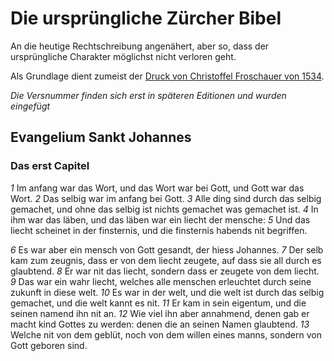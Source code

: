 # Die ursprüngliche Zürcher Bibel

An die heutige Rechtschreibung angenähert, aber so, dass der ursprüngliche Charakter möglichst nicht verloren geht.

Als Grundlage dient zumeist der [Druck von Christoffel Froschauer von 1534](http://www.e-rara.ch/zuz/content/titleinfo/755409).

*Die Versnummer finden sich erst in späteren Editionen und wurden eingefügt*

## Evangelium Sankt Johannes

### Das erst Capitel

*1* Im anfang war das Wort, und das Wort war bei Gott, und Gott war das Wort. *2* Das selbig war im anfang bei Gott. *3* Alle ding sind durch das selbig gemachet, und ohne das selbig ist nichts gemachet was gemachet ist. *4* In ihm war das läben, und das läben war ein liecht der mensche: *5* Und das liecht scheinet in der finsternis, und die finsternis habends nit begriffen.

*6* Es war aber ein mensch von Gott gesandt, der hiess Johannes. *7* Der selb kam zum zeugnis, dass er von dem liecht zeugete, auf dass sie all durch es glaubtend. *8* Er war nit das liecht, sondern dass er zeugete von dem liecht. *9* Das war ein wahr liecht, welches alle menschen erleuchtet durch seine zukunft in diese welt. *10* Es war in der welt, und die welt ist durch das selbig gemachet, und die welt kannt es nit. *11* Er kam in sein eigentum, und die seinen namend ihn nit an. *12* Wie viel ihn aber annahmend, denen gab er macht kind Gottes zu werden: denen die an seinen Namen glaubtend. *13* Welche nit von dem geblüt, noch von dem willen eines manns, sondern von Gott geboren sind.
